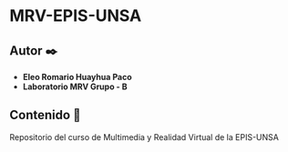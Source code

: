 # MRV-EPIS-UNSA
## Autor ✒️

* **Eleo Romario Huayhua Paco** 
* **Laboratorio MRV Grupo - B** 
## Contenido 🚀
Repositorio del curso de Multimedia y Realidad Virtual de la EPIS-UNSA
